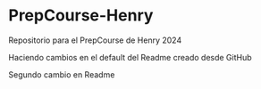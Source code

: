 # PrepCourse-Henry
Repositorio para el PrepCourse de Henry 2024

Haciendo cambios en el default del Readme creado desde GitHub

Segundo cambio en Readme

